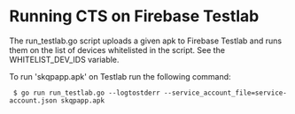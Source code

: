 Running CTS on Firebase Testlab
===============================

The run_testlab.go script uploads a given apk to Firebase Testlab and
runs them on the list of devices whitelisted in the script.
See the WHITELIST\_DEV\_IDS variable.

To run 'skqpapp.apk' on Testlab run the following command:

```
 $ go run run_testlab.go --logtostderr --service_account_file=service-account.json skqpapp.apk
```
